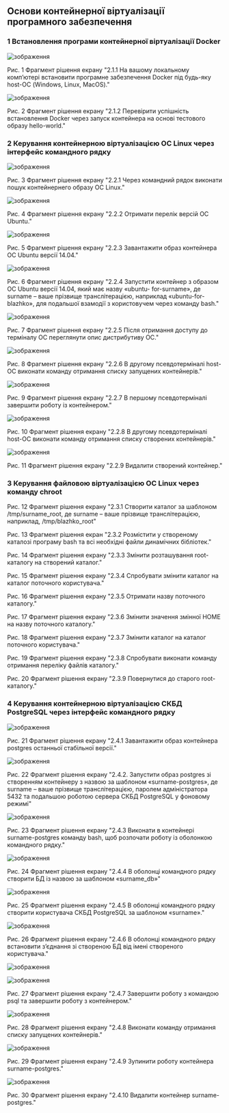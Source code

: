 ## Основи контейнерної віртуалізації програмного забезпечення

### 1 Встановлення програми контейнерної віртуалізації Docker

![зображення](https://github.com/oleksandrblazhko/ai225-avramova/assets/99131376/bed7a3d5-fc8e-41ff-b123-ec20ef92e138)

Рис. 1 Фрагмент рішення екрану "2.1.1 На вашому локальному комп’ютері встановити програмне забезпечення Docker
під будь-яку host-ОС (Windows, Linux, MacOS)."

![зображення](https://github.com/oleksandrblazhko/ai225-avramova/assets/99131376/fe01d8ec-32af-4717-94e8-0c2c267a0cd3)

Рис. 2 Фрагмент рішення екрану "2.1.2 Перевірити успішність встановлення Docker через запуск контейнера на основі
тестового образу hello-world."

### 2 Керування контейнерною віртуалізацією ОС Linux через інтерфейс командного рядку

![зображення](https://github.com/oleksandrblazhko/ai225-avramova/assets/99131376/b4471b61-942b-4311-b4bd-c2746bcd5ade)

Рис. 3 Фрагмент рішення екрану "2.2.1 Через командний рядок виконати пошук контейнернего образу ОС Linux."

![зображення](https://github.com/oleksandrblazhko/ai225-avramova/assets/99131376/c84462d5-8525-4493-9936-9644c98407fb)

Рис. 4 Фрагмент рішення екрану "2.2.2 Отримати перелік версій ОС Ubuntu."

![зображення](https://github.com/oleksandrblazhko/ai225-avramova/assets/99131376/b3432005-12a3-43ab-a885-e75fa97ffa04)

Рис. 5 Фрагмент рішення екрану "2.2.3 Завантажити образ контейнера ОС Ubuntu версії 14.04."

![зображення](https://github.com/oleksandrblazhko/ai225-avramova/assets/99131376/dfafb1e2-76dd-4db1-91b1-286a55ff458a)

Рис. 6 Фрагмент рішення екрану "2.2.4 Запустити контейнер з образом ОС Ubuntu версії 14.04, який має назву «ubuntu-
for-surname», де surname – ваше прізвище транслітерацією, наприклад «ubuntu-for-blazhko»,
для подальшої взамодії з користовучем через команду bash."

![зображення](https://github.com/oleksandrblazhko/ai225-avramova/assets/99131376/0a9bb6a5-9a63-409e-a994-ea903dae8d2a)

Рис. 7 Фрагмент рішення екрану "2.2.5 Після отримання доступу до терміналу ОС переглянути опис дистрибутиву ОС."

![зображення](https://github.com/oleksandrblazhko/ai225-avramova/assets/99131376/1d01daa1-a798-4d53-9fd9-a60c7d4a2847)

Рис. 8 Фрагмент рішення екрану "2.2.6 В другому псевдотерміналі host-ОС виконати команду отримання списку
запущених контейнерів."

![зображення](https://github.com/oleksandrblazhko/ai225-avramova/assets/99131376/7aa8a169-9bbc-49d0-98b5-0764ad31b3de)

Рис. 9 Фрагмент рішення екрану "2.2.7 В першому псевдотерміналі завершити роботу із контейнером."

![зображення](https://github.com/oleksandrblazhko/ai225-avramova/assets/99131376/710aefa7-3169-4022-968f-541ac03a6fda)

Рис. 10 Фрагмент рішення екрану "2.2.8 В другому псевдотерміналі host-ОС виконати команду отримання списку
створених контейнерів."

![зображення](https://github.com/oleksandrblazhko/ai225-avramova/assets/99131376/1c4d4e58-05b7-4a2c-9d84-92d05db36638)

Рис. 11 Фрагмент рішення екрану "2.2.9 Видалити створений контейнер."

### 3 Керування файловою віртуалізацією ОС Linux через команду chroot


Рис. 12 Фрагмент рішення екрану "2.3.1 Створити каталог за шаблоном /tmp/surname_root, де surname – ваше прізвище
транслітерацією, наприклад, /tmp/blazhko_root"


Рис. 13 Фрагмент рішення екран "2.3.2 Розмістити у створеному каталозі програму bash та всі необхідні файли
динамічних бібліотек."


Рис. 14 Фрагмент рішення екрану "2.3.3 Змінити розташування root-каталогу на створений каталог."


Рис. 15 Фрагмент рішення екрану "2.3.4 Спробувати змінити каталог на каталог поточного користувача."


Рис. 16 Фрагмент рішення екрану "2.3.5 Отримати назву поточного каталогу."


Рис. 17 Фрагмент рішення екрану "2.3.6 Змінити значення змінної HOME на назву поточного каталогу."


Рис. 18 Фрагмент рішення екрану "2.3.7 Змінити каталог на каталог поточного користувача."


Рис. 19 Фрагмент рішення екрану "2.3.8 Спробувати виконати команду отримання переліку файлів каталогу."


Рис. 20 Фрагмент рішення екрану "2.3.9 Повернутися до старого root-каталогу."

### 4 Керування контейнерною віртуалізацією СКБД PostgreSQL через інтерфейс командного рядку

![зображення](https://github.com/oleksandrblazhko/ai225-avramova/assets/99131376/4d98bec9-2de0-4bc4-add3-713c10f50bbf)

Рис. 21 Фрагмент рішення екрану "2.4.1 Завантажити образ контейнера postgres останньої стабільної версії."

![зображення](https://github.com/oleksandrblazhko/ai225-avramova/assets/99131376/20c125c8-81d5-4606-8368-702d2cb0e1e9)

Рис. 22 Фрагмент рішення екрану "2.4.2. Запустити образ postgres зі створенням контейнеру з назвою за шаблоном
«surname-postgres», де surname – ваше прізвище транслітерацією, паролем адміністратора
5432 та подальшою роботою сервера СКБД PostgreSQL у фоновому режимі"

![зображення](https://github.com/oleksandrblazhko/ai225-avramova/assets/99131376/ae0d6425-bb4e-47a9-a4da-18f1058cd010)

Рис. 23 Фрагмент рішення екрану "2.4.3 Виконати в контейнері surname-postgres команду bash, щоб розпочати роботу із
оболонкою командного рядку."

![зображення](https://github.com/oleksandrblazhko/ai225-avramova/assets/99131376/03bee909-c10e-4bdc-8aa4-3c2c504962be)

Рис. 24 Фрагмент рішення екрану "2.4.4 В оболонці командного рядку створити БД із назвою за шаблоном «surname_db»"

![зображення](https://github.com/oleksandrblazhko/ai225-avramova/assets/99131376/6d52f163-7e23-4a74-b53b-80fec54307c1)

Рис. 25 Фрагмент рішення екрану "2.4.5 В оболонці командного рядку створити користувача СКБД PostgreSQL за
шаблоном «surname»."

![зображення](https://github.com/oleksandrblazhko/ai225-avramova/assets/99131376/8bed6527-d6ab-4c73-ad66-ed6d1a570a09)

Рис. 26 Фрагмент рішення екрану "2.4.6 В оболонці командного рядку встановити з’єднання зі створеною БД від імені
створеного користувача."

![зображення](https://github.com/oleksandrblazhko/ai225-avramova/assets/99131376/adfe1bb4-a39f-4df0-a7c0-8f2575d387f0)

![зображення](https://github.com/oleksandrblazhko/ai225-avramova/assets/99131376/f39e02f2-4443-48bb-963e-95cde1a96b57)

Рис. 27 Фрагмент рішення екрану "2.4.7 Завершити роботу з командою psql та завершити роботу з контейнером."

![зображення](https://github.com/oleksandrblazhko/ai225-avramova/assets/99131376/c3e8de07-e2b6-41ae-ae08-3a867e4d5757)

Рис. 28 Фрагмент рішення екрану "2.4.8 Виконати команду отримання списку запущених контейнерів."

![зображення](https://github.com/oleksandrblazhko/ai225-avramova/assets/99131376/05ee3342-394a-40da-bfca-efbdd1f0afa6)

Рис. 29 Фрагмент рішення екрану "2.4.9 Зупинити роботу контейнера surname-postgres."

![зображення](https://github.com/oleksandrblazhko/ai225-avramova/assets/99131376/1ad7a388-964d-47f2-8851-7b11f92d867e)

Рис. 30 Фрагмент рішення екрану "2.4.10 Видалити контейнер surname-postgres."
